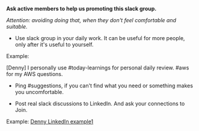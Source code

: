 **Ask active members to help us promoting this slack group.**

_Attention: avoiding doing that, when they don't feel comfortable and suitable._

- Use slack group in your daily work. It can be useful for more people, only after it's useful to yourself.

Example:

  [Denny] I personally use #today-learnings for personal daily review. #aws for my AWS questions.

- Ping #suggestions, if you can't find what you need or something makes you uncomfortable.

- Post real slack discussions to LinkedIn. And ask your connections to Join.

Example: [Denny LinkedIn example1](https://www.linkedin.com/feed/update/urn:li:activity:6319755936785330176)
